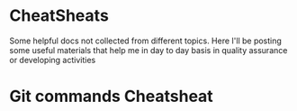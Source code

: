 # CheatSheats
Some helpful docs not collected from different topics. Here I'll be posting some useful materials that help me in day to day basis in quality assurance or developing activities

# Git commands Cheatsheat

